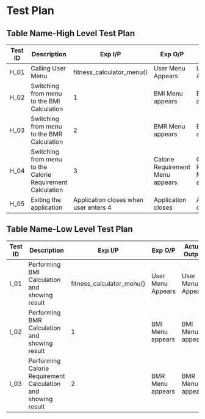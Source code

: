 # Test Plan
## Table Name-High Level Test Plan
|Test ID         | Description   |Exp I/P|Exp O/P | Actual Output | Type of Test|
| -------------  | ------------- |-----------|-------------|-------------|-------|
| H_01             | Calling User Menu        |fitness_calculator_menu()|User Menu Appears|User Menu Appears|Requirement Based|
|H_02           |Switching from menu to the BMI Calculation     |1| BMI Menu appears| BMI Menu appears|Scenario Based|
|H_03               | Switching from menu to the BMR Calculation      |2| BMR Menu appears| BMR Menu appears|Scenario Based|
| H_04          |Switching from menu to the Calorie Requirement Calculation      |3| Calorie Requirement Menu appears| Calorie Requirement Menu appears|Scenario Based|
| H_05         | Exiting the application      |Application closes when user enters 4|Application closes|Application closes|Boundary Based|

## Table Name-Low Level Test Plan
|Test ID         | Description   |Exp I/P|Exp O/P | Actual Output | Type of Test|
| -------------  | ------------- |-----------|-------------|-------------|-------|
| I_01             | Performing BMI Calculation and showing result        |fitness_calculator_menu()|User Menu Appears|User Menu Appears|Requirement Based|
|I_02           | Performing BMR Calculation and showing result     |1| BMI Menu appears| BMI Menu appears|Requirement Based|
|I_03               |  Performing Calorie Requirement Calculation and showing result      |2| BMR Menu appears| BMR Menu appears|Requirement Based|
